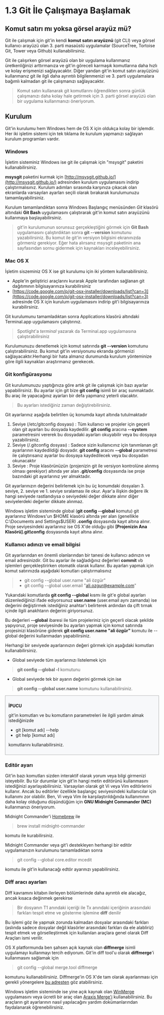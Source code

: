 # 1.3 Git İle Çalışmaya Başlamak

## Komut satırı mı yoksa görsel arayüz mü?

Git ile çalışmak için git'in kendi **komut satırı arayüznü** (git CLI) veya görsel kullanıcı arayüzü olan 3. parti masaüstü uygulamalar (SourceTree, Tortoise Git, Tower veya Github) kullanabilirsiniz.

Git ile çalışırken görsel arayüzü olan bir uygulama kullanmanız üretkenliğinizi arttırmanıza ve git'in göreceli karmaşık komutlarına daha hızlı ve kolay erişmenizi sağlayacaktır. Diğer yandan git'in komut satırı arayüzünü kullanmanız git ile ilgli daha ayrıntılı bilgilenmenizi ve 3. parti uygulamalara bağımlı kalmadan git ile çalışmanızı sağlayacaktır.

> Komut satırı kullanarak git komutlarını öğrendikten sonra günlük çalışmanızı daha kolay hale getirmek için 3. parti görsel arayüzü olan bir uygulama kullanmanızı öneriyorum.

## Kurulum

Git'in kurulumu hem Windows hem de OS X için oldukça kolay bir işlemdir. Her iki işletim sistemi için tek tıklama ile kurulum yapmanızı sağlayan kurulum programları vardır.

### Windows
İşletim sisteminiz Windows ise git ile çalışmak için "msysgit" paketini kullanabilirsiniz.

**msysgit** paketini kurmak için [http://msysgit.github.io/](http://msysgit.github.io/) adresinden kurulum uygulamasını indirip çalıştırmalısınız. Kurulum adımları sırasında karşınıza çıkacak olan ekranlarda varsayılan ayarları seçili olarak bırakarak kurulumunuzu tamamlayabilirsiniz.

Kurulum tamamlandıktan sonra Windows Başlangıç menüsünden *Git* klasörü altındaki **Git Bash** uygulamasını çalıştırarak git'in komut satırı arayüzünü kullanmaya başlayabilirsiniz.

> git'in kurulumunun sorunsuz gerçekleştiğini görmek için **Git Bash** uygulamasını çalıştırdıktan sonra **git --version** komutunu yazabilirsiniz. Bu komut ile git'in versiyon bilgisini ekranınızda görmeniz gerekiyor. Eğer hata alırsanız msysgit paketinin ana sayfasından sornu gidermek için kaynakları inceleyebilirsiniz.

### Mac OS X

İşletim siszeminiz OS X ise git kurulumu için iki yöntem kullanabilirsiniz.
* Apple'in geliştirici araçlarını kurarak Apple tarafından sağlanan git dağıtımının bilgisayarınıza kurabilirsiniz
* [https://code.google.com/p/git-osx-installer/downloads/list?can=3](https://code.google.com/p/git-osx-installer/downloads/list?can=3) adresinde OS X için kurulum uygulamasını indirip git'i bilgisayarınıza kurabilirsiniz.

Git kurulumunu tamamladıktan sonra Applications klasörü altındaki Terminal.app uygulamasını çalıştırınız.

> Spotlight'a *terminal* yazarak da Terminal.app uygulamasına çalıştırabilirsiniz

Kurulumunuzu denetlemek için komut satırında **git --version** komutunu çalıştırabilirsiniz. Bu komut git'in versiyonunu ekranda görmenizi sağlayacaktır.Herhangi bir hata almanız durumunda kurulum yönteminize göre ilgili kaynakları araştırmanız gerekecek.

### Git konfigürasyonu
Git kurulumunuzu yaptığınıza göre artık git ile çalışmak için bazı ayarlar yapabilirsiniz. Bu ayarlar için git bize **git config** isimli bir araç sunmaktadır. Bu araç ile yapacağınız ayarları bir defa yapmanız yeterli olacaktır.

> Bu ayarları istediğiniz zaman değiştirebilirsiniz.

Git ayarlarınız aşağıda belirtilen üç konumda kayıt altında tutulmaktadır


1. Seviye (/etc/gitconfig dosyası) : Tüm kullanıcı ve projeler için geçerli olan git ayarları bu dosyada kaydedilir. **git config** aracına **--system** parametresini vererek bu dosyadaki ayarları okuyabilir veya bu dosyaya yazabilirsiniz.
2. Seviye (/.gitconfig dosyası) : Sadece sizin kullanıcınız için tanımlanan git ayarlarının kaydedildiği dosyadır. **git config** aracını **--global** parametresi ile çalıştırısanız ayarlar bu dosyaya kaydedilecek veya bu dosyadan okunacaktır
3. Seviye : Proje klasörünüzün (projenizin git ile versiyon kontrolüne alınmış olması gerekiyor) altında yer alan  **.git/config** dosyasında ise proje bazındaki git ayarlarınız yer almaktadır.

Git ayarlarınızın değerini belirlemek için bu üç konumdaki dosyaları 3. seviye, 2. seviye ve 1. seviye sıralaması ile okur. Ayar'a ilişkin değere ilk hangi seviyede rastlandıysa o seviyedeki değer dikkate alınır diğer seviyelerdeki değerler dikkate alınmaz.

Windows işletim sisteminde global (**git config --global** komutu) git ayarlarınız Windows'un $HOME klasörü altında yer alan (genellikle C:\Documents and Settings\$USER) **.config** dosyasında kayıt altına alınır. Proje seviyesindeki ayarlarınız ise OS X'de olduğu gibi **[Projenizin Ana Klasörü]\.git\config** dosyasında kayıt altına alınır.

### Kullanıcı adınızı ve email bilgisi

Git ayarlarından en önemli olanlarından bir tanesi de kullanıcı adınızın ve email adresinizdir. Git bu ayarlar ile sağladığınız değerleri **commit** vb işlemleri gerçekleştirirken otomatik olarak kullanır. Bu ayarları yapmak için komut satırınızda aşağıdaki komutları çalıştırmalısınız
> * git config --global user.name "ali özgür"
> * git config --global user.email "ali.ozgur@example.com"

Yukarıdaki komutlarda **git config --global** kısmı ile git'e global ayarları düzenlediğinizi ifade ediyorsunuz **user.name** (user.email aynı zamanda) ise değerini değiştirmek istediğiniz anahtar'ı belirterek ardından da çift tırnak içinde ilgili anakhtarın değerini giriyorsunuz.

Bu değerleri **--global** ibaresi ile tüm projeleriniz için geçerli olacak şekilde yapıyoruz, proje seviyesinde bu ayarları yapmak için komut satırında projesinizi klasörüne giderek **git config user.name "ali özgür"** komutu ile --global değerini kullanmadan yapabilirsiniz.

Herhangi bir seviyede ayarlarınızın değeri görmek için aşağıdaki komutları kullanabilirsiniz.

* Global seviyede tüm ayarlarınızı listelemek için
> **git config --global -l** komutunu
* Global seviyede tek bir ayarın değerini görmek için ise
> **git config --global user.name** komutunu kullanabilirsiniz.

<div style="background-color:rgb(247,248,250); padding:10px; marign:10px; border:1px solid darkgrey">
    <p style="font-weight:bold">İPUCU</p>
    <p>git'in komutları ve bu komutların parametreleri ile ilgili yardım almak istediğinizde
        <ul>
            <li>git [komut adı] --help</li>
            <li>git help [komut adı]</li>
        </ul>
    komutlarını kullanabilirsiniz.
    </p>
</div>

### Editör ayarı
Git'in bazı komutları sizden interaktif olarak yorum veya bilgi girmenizi isteyebilir. Bu tür durumlar için git'in hangi metin editörünü kullanmasını istediğinizi ayarlayabilirsiniz. Varsayılan olarak git Vi veya Vim editörlerini kullanır. Ancak bu editörler özellikle başlangıç seviyesindeki kullanıcılar için kullanımı zor olabilir. Ben, Vi veya Vim ile karşılaştırıldığında kullanımının daha kolay olduğunu düşündüğüm için **GNU Midnight Commander (MC)** kullanmanızı öneriyorum.

Midnight Commander'i [Homebrew](http://brew.sh/) ile
> brew install midnight-commander

komutu ile kurabilirsiniz.

Midnight Commander veya git'i destekleyen herhangi bir editör uygulamanızın kurulumunu tamamladıktan sonra

> git config --global core.editor mcedit

komutu ile git'in kullanacağı edtör ayarınızı yapabilirsiniz.

### Diff aracı ayarları

Diff kavramını kitabın ilerleyen bölümlerinde daha ayrıntılı ele alacağız, ancak kısaca değinmek gerekirse

> Bir dosyanın T1 anındaki içeriği ile Tx anındaki içeriğinin arasındaki farkları tespit etme ve gösterme işlemine **diff** denilir

Bu işlemi göz ile yapmak zorunda kalmadan dosyalar arasındaki farkları (aslında sadece dosyalar değil klasörler arasındaki farkları da ele alabliriz) tespit etmek ve görselleştirmek için kullanılan araçlara genel olarak Diff Araçları ismi verilir.

OS X platformunda ben şahsen açık kaynak olan **diffmerge** isimli uygulamayı kullanmayı tercih ediyorum. Git'in diff tool'u olarak **diffmerge**'i kullanmasını sağlamak için
> git config --global merge.tool diffmerge

komutunu kullanabilirsiniz. Diffmerge'in OS X'de tam olarak ayarlanması için gerekli yönergelere [bu adresten](http://twobitlabs.com/2011/08/install-diffmerge-git-mac-os-x/) göz atabilirsiniz.

Windows işletim sisteminde ise yine açık kaynak olan [WinMerge](http://winmerge.org/downloads/) uygulamasını veya ücretli bir araç olan [Araxis Merge'i](http://www.araxis.com/merge/download.en) kullanabilirsiniz. Bu araçların git ayarlarının nasıl yapılacağını yardım dokümanlarından faydalanarak öğrenebilirsiniz.



